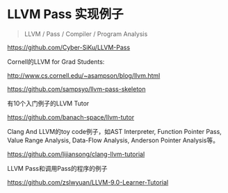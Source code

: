 # LLVM Pass 实现例子

> LLVM / Pass / Compiler / Program Analysis

https://github.com/Cyber-SiKu/LLVM-Pass

Cornell的LLVM for Grad Students:

http://www.cs.cornell.edu/~asampson/blog/llvm.html

https://github.com/sampsyo/llvm-pass-skeleton

有10个入门例子的LLVM Tutor

https://github.com/banach-space/llvm-tutor

Clang And LLVM的toy code例子，如AST Interpreter, Function Pointer Pass, Value Range Analysis, Data-Flow Analysis, Anderson Pointer Analysis等。

https://github.com/lijiansong/clang-llvm-tutorial

LLVM Pass和调用Pass的程序的例子

https://github.com/zslwyuan/LLVM-9.0-Learner-Tutorial